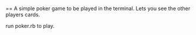 == A simple poker game to be played in the terminal.  Lets you see the other players cards.  

run poker.rb to play.  